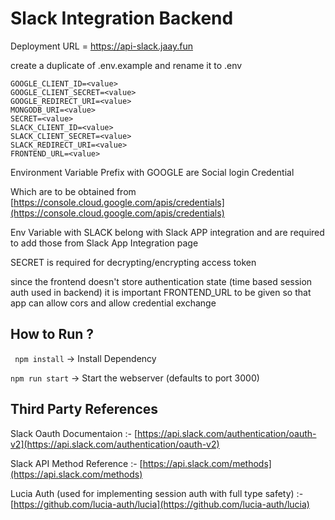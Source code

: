# Slack Integration Backend

Deployment URL = https://api-slack.jaay.fun

create a duplicate of .env.example and rename it to .env

```
GOOGLE_CLIENT_ID=<value>
GOOGLE_CLIENT_SECRET=<value>
GOOGLE_REDIRECT_URI=<value>
MONGODB_URI=<value>
SECRET=<value>
SLACK_CLIENT_ID=<value>
SLACK_CLIENT_SECRET=<value>
SLACK_REDIRECT_URI=<value>
FRONTEND_URL=<value>
```

Environment Variable Prefix with GOOGLE are Social login Credential

Which are to be obtained from [https://console.cloud.google.com/apis/credentials](https://console.cloud.google.com/apis/credentials)

Env Variable with SLACK belong with Slack APP integration and are required to add those from Slack App Integration page

SECRET is required for decrypting/encrypting access token

since the frontend doesn't store authentication state (time based session auth used in backend) it is important FRONTEND_URL to be given so that app can allow cors and allow credential exchange

## How to Run ?

` npm install` -> Install Dependency

`npm run start` -> Start the webserver (defaults to port 3000)

## Third Party References

Slack Oauth Documentaion :- [https://api.slack.com/authentication/oauth-v2](https://api.slack.com/authentication/oauth-v2)

Slack API Method Reference :- [https://api.slack.com/methods](https://api.slack.com/methods)

Lucia Auth (used for implementing session auth with full type safety) :- [https://github.com/lucia-auth/lucia](https://github.com/lucia-auth/lucia)
